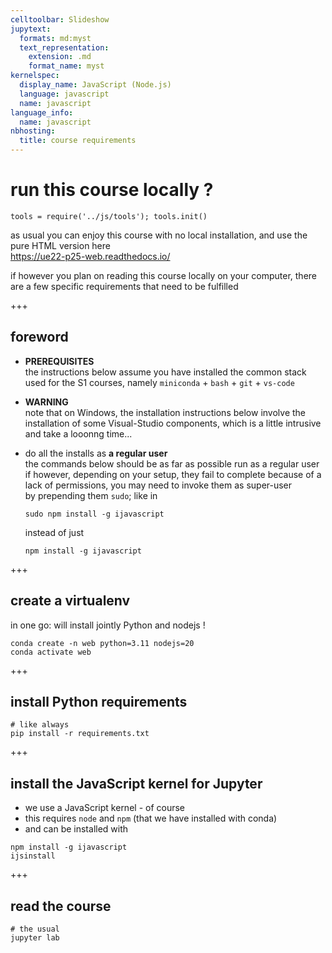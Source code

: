 ```yaml
---
celltoolbar: Slideshow
jupytext:
  formats: md:myst
  text_representation:
    extension: .md
    format_name: myst
kernelspec:
  display_name: JavaScript (Node.js)
  language: javascript
  name: javascript
language_info:
  name: javascript
nbhosting:
  title: course requirements
---
```


# run this course locally ?

```{code-cell}
tools = require('../js/tools'); tools.init()
```

as usual you can enjoy this course with no local installation, and use the pure HTML version here  
<https://ue22-p25-web.readthedocs.io/>

if however you plan on reading this course locally on your computer, there are a few specific requirements that need to be fulfilled

+++

## foreword

* **PREREQUISITES**  
  the instructions below assume you have installed the common stack used for the
  S1 courses, namely `miniconda` + `bash` + `git` + `vs-code`

* **WARNING**  
  note that on Windows, the installation instructions below involve the
  installation of some Visual-Studio components, which is a little intrusive and
  take a looonng time...

* do all the installs as **a regular user**  
  the commands below should be as far as possible run as a regular user  
  if however, depending on your setup, they fail to complete because of a lack of permissions, you may need to invoke them as super-user  
  by prepending them `sudo`; like in
  ```
  sudo npm install -g ijavascript
  ```
  instead of just
  ```
  npm install -g ijavascript
  ```

+++

## create a virtualenv

in one go: will install jointly Python and nodejs !

```
conda create -n web python=3.11 nodejs=20
conda activate web
```

+++

## install Python requirements

```
# like always
pip install -r requirements.txt
```

+++

## install the JavaScript kernel for Jupyter

* we use a JavaScript kernel - of course
* this requires `node` and `npm` (that we have installed with conda)
* and can be installed with

```
npm install -g ijavascript
ijsinstall
```

+++

## read the course

```
# the usual
jupyter lab
```
